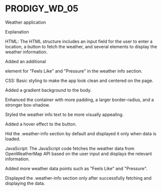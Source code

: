 # PRODIGY_WD_05

Weather application

Explanation

HTML: The HTML structure includes an input field for the user to enter a location, a button to fetch the weather, and several elements to display the weather information.

Added an additional <p> element for "Feels Like" and "Pressure" in the weather info section.

CSS: Basic styling to make the app look clean and centered on the page.

Added a gradient background to the body.

Enhanced the container with more padding, a larger border-radius, and a stronger box-shadow.

Styled the weather info text to be more visually appealing.

Added a hover effect to the button.

Hid the .weather-info section by default and displayed it only when data is loaded.

JavaScript: The JavaScript code fetches the weather data from OpenWeatherMap API based on the user input and displays the relevant information.

Added more weather data points such as "Feels Like" and "Pressure".

Displayed the .weather-info section only after successfully fetching and displaying the data.
